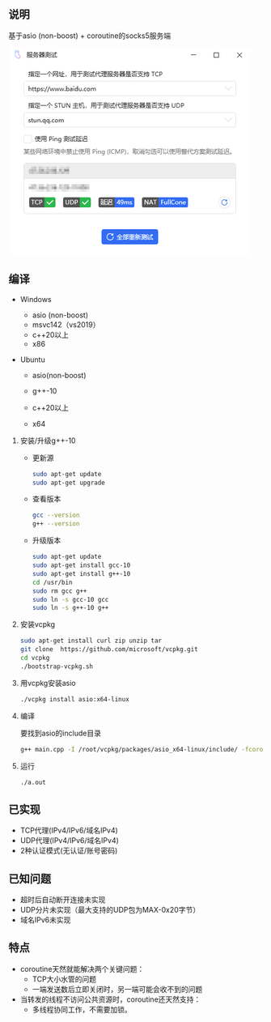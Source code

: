 ## 说明

基于asio (non-boost) + coroutine的socks5服务端

![](test.png)

## 编译
- Windows
  - asio  (non-boost)
  - msvc142（vs2019）
  - c++20以上
  - x86

- Ubuntu
  - asio(non-boost)

  - g++-10

  - c++20以上

  - x64


1. 安装/升级g++-10

   - 更新源

     ```bash
     sudo apt-get update
     sudo apt-get upgrade
     ```

   - 查看版本

     ```bash
     gcc --version
     g++ --version
     ```

   - 升级版本

     ```bash
     sudo apt-get update
     sudo apt-get install gcc-10
     sudo apt-get install g++-10
     cd /usr/bin
     sudo rm gcc g++
     sudo ln -s gcc-10 gcc
     sudo ln -s g++-10 g++
     ```

2. 安装vcpkg

     ```bash
     sudo apt-get install curl zip unzip tar
     git clone  https://github.com/microsoft/vcpkg.git
     cd vcpkg
     ./bootstrap-vcpkg.sh
     ```

3. 用vcpkg安装asio

     ```bash
     ./vcpkg install asio:x64-linux
     ```

4. 编译

   要找到asio的include目录

   ```bash
   g++ main.cpp -I /root/vcpkg/packages/asio_x64-linux/include/ -fcoroutines -std=c++20 -lpthread
   ```

5. 运行

   ```bash
   ./a.out
   ```

   

## 已实现

- TCP代理(IPv4/IPv6/域名IPv4)
- UDP代理(IPv4/IPv6/域名IPv4)
- 2种认证模式(无认证/账号密码)

## 已知问题

- 超时后自动断开连接未实现
- UDP分片未实现（最大支持的UDP包为MAX-0x20字节）
- 域名IPv6未实现

## 特点

- coroutine天然就能解决两个关键问题：
  - TCP大小水管的问题
  - 一端发送数后立即关闭时，另一端可能会收不到的问题
- 当转发的线程不访问公共资源时，coroutine还天然支持：
  - 多线程协同工作，不需要加锁。
